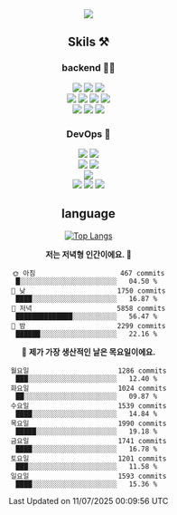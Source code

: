 <div align="center">

<a href="https://hhpluscertificateofcompletion.oopy.io/">
  <img src="https://static.spartacodingclub.kr/hanghae99/plus/completion/badge_black.svg" />
</a>

## Skils ⚒️

### backend 🧑‍💻
  
<img src="https://img.shields.io/badge/Java-FF6600?style=flat-square&logo=buymeacoffee&logoColor=white"/>
<img src="https://img.shields.io/badge/Go-0099FF?style=flat-square&logo=go&logoColor=white"/>
<img src="https://img.shields.io/badge/Kotlin-7F52FF?style=flat-square&logo=kotlin&logoColor=white"/>
  
  
<br />
  
<img src="https://img.shields.io/badge/Spring-339933?style=flat-square&logo=Spring&logoColor=white"/>
<img src="https://img.shields.io/badge/Spring Boot-339933?style=flat-square&logo=Spring Boot&logoColor=white"/>
<img src="https://img.shields.io/badge/Spring Security-339933?style=flat-square&logo=Spring Security&logoColor=white"/>
  
<img src="https://img.shields.io/badge/Spring Data JPA-339933?style=flat-square&logo=Hibernate&logoColor=white"/>

<br />
  
  <img src="https://img.shields.io/badge/mysql-0099FF?style=flat-square&logo=mysql&logoColor=white"/>
  <img src="https://img.shields.io/badge/mariadb-0099FF?style=flat-square&logo=mariadb&logoColor=white"/>
  <img src="https://img.shields.io/badge/mongoDB-47A248?style=flat-square&logo=mongodb&logoColor=white"/>
  
  
### DevOps 🚀
  
  <img src="https://img.shields.io/badge/docker-2496ED?style=flat-square&logo=docker&logoColor=white"/>
  <img src="https://img.shields.io/badge/kubernetes-326CE5?style=flat-square&logo=kubernetes&logoColor=white"/>
  
  <br />
  
  <img src="https://img.shields.io/badge/Github Actions-2088FF?style=flat-square&logo=githubactions&logoColor=white"/>
  <img src="https://img.shields.io/badge/Jenkins-D24939?style=flat-square&logo=jenkins&logoColor=white"/>
  
  
  <br />
  <img src="https://img.shields.io/badge/terraform-7B42BC?style=flat-square&logo=terraform&logoColor=white"/>
  
  <br />
  <img src="https://img.shields.io/badge/Amazon AWS-232F3E?style=flat-square&logo=Amazon AWS&logoColor=white"/>

  <img src="https://img.shields.io/badge/GCP-4285F4?style=flat-square&logo=googlecloud&logoColor=white"/>
  <img src="https://img.shields.io/badge/NCP-03C75A?style=flat-square&logo=naver&logoColor=white"/>
  
  
## language

[![Top Langs](https://github-readme-stats.vercel.app/api/top-langs/?username=zxcv9203&hide=html&exclude_repo=zxcv9203.github.io,golB&theme=grate-gatsby)](https://github.com/zxcv9203/github-readme-stats)
  
<!--START_SECTION:waka-->
**저는 저녁형 인간이에요. 🦉** 

```text
🌞 아침                     467 commits         █░░░░░░░░░░░░░░░░░░░░░░░░   04.50 % 
🌆 낮　                     1750 commits        ████░░░░░░░░░░░░░░░░░░░░░   16.87 % 
🌃 저녁                     5858 commits        ██████████████░░░░░░░░░░░   56.47 % 
🌙 밤　                     2299 commits        ██████░░░░░░░░░░░░░░░░░░░   22.16 % 
```
📅 **제가 가장 생산적인 날은 목요일이에요.** 

```text
월요일                      1286 commits        ███░░░░░░░░░░░░░░░░░░░░░░   12.40 % 
화요일                      1024 commits        ██░░░░░░░░░░░░░░░░░░░░░░░   09.87 % 
수요일                      1539 commits        ████░░░░░░░░░░░░░░░░░░░░░   14.84 % 
목요일                      1990 commits        █████░░░░░░░░░░░░░░░░░░░░   19.18 % 
금요일                      1741 commits        ████░░░░░░░░░░░░░░░░░░░░░   16.78 % 
토요일                      1201 commits        ███░░░░░░░░░░░░░░░░░░░░░░   11.58 % 
일요일                      1593 commits        ████░░░░░░░░░░░░░░░░░░░░░   15.36 % 
```



 Last Updated on 11/07/2025 00:09:56 UTC
<!--END_SECTION:waka-->
  
</div>

